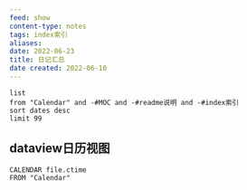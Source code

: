 ```yaml
---
feed: show
content-type: notes
tags: index索引 
aliases: 
date: 2022-06-23
title: 日记汇总
date created: 2022-06-10
---
```


```dataview
list
from "Calendar" and -#MOC and -#readme说明 and -#index索引 
sort dates desc
limit 99
```

## dataview日历视图
```dataview
CALENDAR file.ctime
FROM "Calendar"

```